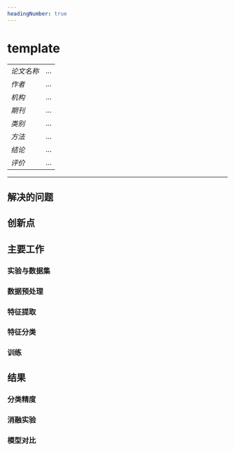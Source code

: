 ```yaml
---
headingNumber: true
---
```

# template

|||
| -------- | -------- | 
| $论文名称$ | ... |
| $作者$ | ... |
| $机构$ | ... |
| $期刊$ | ... |
| $类别$ | ... |
| $方法$ | ... |
| $结论$ | ... |
| $评价$ |...|
---

## 解决的问题

## 创新点

## 主要工作

### 实验与数据集

### 数据预处理

### 特征提取

### 特征分类

### 训练

## 结果

### 分类精度

### 消融实验

### 模型对比